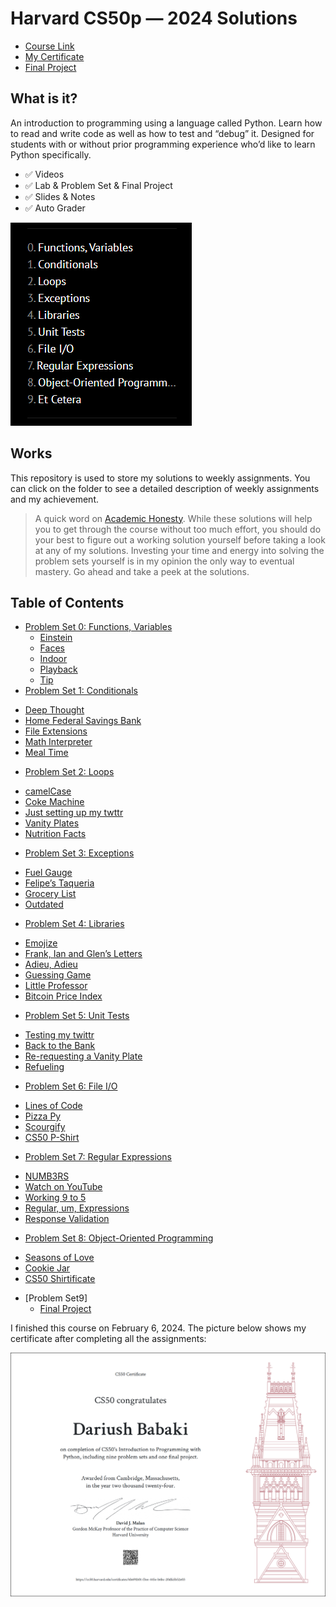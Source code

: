 Harvard CS50p — 2024 Solutions
=====================

-   [Course Link](https://cs50.harvard.edu/python/2022/)
-   [My Certificate](https://cs50.harvard.edu/certificates/6b691b01-f3ee-445e-b6bc-20dfa5b52e03)
-   [Final Project](https://github.com/dariushbabaki/CS50-Python/tree/main/final%20project)

## What is it?

An introduction to programming using a language called Python. Learn how to read and write code as well as how to test and “debug” it. Designed for students with or without prior programming experience who’d like to learn Python specifically.

-   ✅ Videos
-   ✅ Lab & Problem Set & Final Project
-   ✅ Slides & Notes
-   ✅ Auto Grader

![cs50](image/CS50.png)

## Works

This repository is used to store my solutions to weekly assignments. You can click on the folder to see a detailed description of weekly assignments and my achievement.

> A quick word on [Academic Honesty](https://cs50.harvard.edu/x/2024/honesty/). While these solutions will help you to get through the course without too much effort, you should do your best to figure out a working solution yourself before taking a look at any of my solutions. Investing your time and energy into solving the problem sets yourself is in my opinion the only way to eventual mastery.
Go ahead and take a peek at the solutions.

## Table of Contents
- [Problem Set 0: Functions, Variables](https://github.com/dariushbabaki/CS50-Python/tree/main/week0)
  * [Einstein](https://github.com/dariushbabaki/CS50-Python/blob/main/week0/einstein.py)
  * [Faces](https://github.com/dariushbabaki/CS50-Python/blob/main/week0/faces.py)
  * [Indoor](https://github.com/dariushbabaki/CS50-Python/blob/main/week0/indoor.py)
  * [Playback](https://github.com/dariushbabaki/CS50-Python/blob/main/week0/playback.py)
  * [Tip](https://github.com/dariushbabaki/CS50-Python/blob/main/week0/Tip.py)
 - [Problem Set 1: Conditionals](https://github.com/dariushbabaki/CS50-Python/tree/main/week1)
  * [Deep Thought](https://github.com/dariushbabaki/CS50-Python/blob/main/week1/deep.py)
  * [Home Federal Savings Bank](https://github.com/dariushbabaki/CS50-Python/blob/main/week1/bank.py)
  * [File Extensions](https://github.com/dariushbabaki/CS50-Python/blob/main/week1/extensions.py)
  * [Math Interpreter](https://github.com/dariushbabaki/CS50-Python/blob/main/week1/interpreter.py)
  * [Meal Time](/Week1/meal)
 - [Problem Set 2: Loops](/Week2)
  * [camelCase](/Week2/camel)
  * [Coke Machine](/Week2/coke)
  * [Just setting up my twttr](/Week2/twttr)
  * [Vanity Plates](/Week2/plates)
  * [Nutrition Facts](/Week2/nutrition)
   - [Problem Set 3: Exceptions](/Week3)
  * [Fuel Gauge](/Week3/fuel)
  * [Felipe’s Taqueria](/Week3/taqueria)
  * [Grocery List](/Week3/grocery)
  * [Outdated](/Week3/Outdated)
   - [Problem Set 4: Libraries](/Week4)
  * [Emojize](/Week4/Emojize)
  * [Frank, Ian and Glen’s Letters](/Week4/figlet)
  * [Adieu, Adieu](/Week4/adieu)
  * [Guessing Game](/Week4/game)
  * [Little Professor](/Week4/professor)
  * [Bitcoin Price Index](/Week4/bitcoin)
   - [Problem Set 5: Unit Tests](/Week5)
  * [Testing my twittr](/Week5/test_twttr)
  * [Back to the Bank](/Week5/test_bank)
  * [Re-requesting a Vanity Plate](/Week5/test_plates)
  * [Refueling](/Week5/test_fuel)
   - [Problem Set 6: File I/O](/Week6)
  * [Lines of Code](/Week6/lines)
  * [Pizza Py](/Week6/pizza)
  * [Scourgify](/Week6/scourgify)
  * [CS50 P-Shirt](/Week6/shirt)
   - [Problem Set 7: Regular Expressions](/Week7)
  * [NUMB3RS](/Week7/numb3rs)
  * [Watch on YouTube](/Week7/watch)
  * [Working 9 to 5](/Week7/working)
  * [Regular, um, Expressions](/Week7/um)
  * [Response Validation](/Week7/response)
   - [Problem Set 8: Object-Oriented Programming](/Week8)
  * [Seasons of Love](/Week8/seasons)
  * [Cookie Jar](/Week8/jar)
  * [CS50 Shirtificate](/Week8/shirtificate)
- [Problem Set9]
  * [Final Project](https://github.com/dariushbabaki/CS50-Python/tree/main/final%20project)


I finished this course on February 6, 2024.
The picture below shows my certificate after completing all the assignments:

![cs50p](image/CS50P.png)
